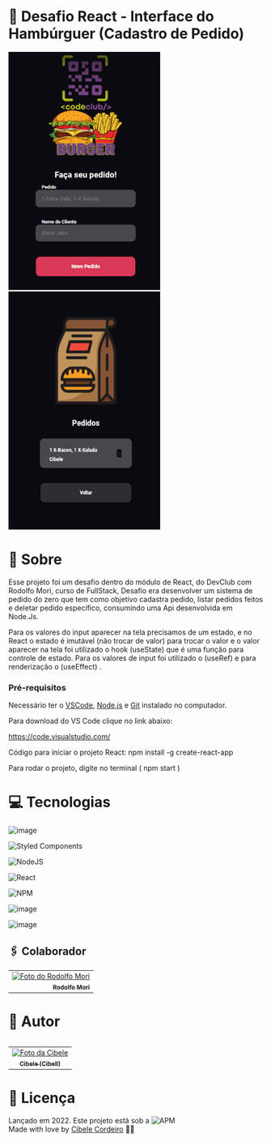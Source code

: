 # :triangular_flag_on_post: Desafio React - Interface do Hambúrguer (Cadastro de Pedido)
<img src="https://github.com/Cibell/interface-burguer-order/blob/master/src/assets/home.png?raw=true" width= "300px;" height="470px"/>  <img src="https://github.com/Cibell/interface-burguer-order/blob/master/src/assets/pedido.png?raw=true" width= "300px;" height="470px"/>

# :speech_balloon: Sobre

Esse projeto foi um desafio dentro do módulo de React, do DevClub com Rodolfo Mori, curso de FullStack, Desafio era desenvolver um sistema de pedido do zero que tem como objetivo cadastra pedido, listar pedidos feitos e deletar pedido específico, consumindo uma Api desenvolvida em Node.Js.

Para os valores do input aparecer na tela precisamos de um estado, e no React o estado é imutável (não trocar de valor) para trocar o valor e o valor aparecer na tela foi utilizado o hook (useState) que é uma função para controle de estado. Para os valores de input foi utilizado o (useRef) e para renderização o (useEffect) .
### Pré-requisitos

Necessário ter o [VSCode](https://code.visualstudio.com/), [Node.js](https://nodejs.org/en/) e [Git](https://git-scm.com) instalado no computador.

Para download do VS Code clique no link abaixo:

https://code.visualstudio.com/

Código para iniciar o projeto React: npm install -g create-react-app

Para rodar o projeto, digite no terminal ( npm start )






# :computer: Tecnologias

 ![image](https://img.shields.io/badge/JavaScript-F7DF1E?style=for-the-badge&logo=javascript&logoColor=black)
 
 ![Styled Components](https://img.shields.io/badge/styled--components-DB7093?style=for-the-badge&logo=styled-components&logoColor=white)

![NodeJS](https://img.shields.io/badge/node.js-6DA55F?style=for-the-badge&logo=node.js&logoColor=white)

![React](https://img.shields.io/badge/react-%2320232a.svg?style=for-the-badge&logo=react&logoColor=%2361DAFB)

![NPM](https://img.shields.io/badge/NPM-%23000000.svg?style=for-the-badge&logo=npm&logoColor=white)

![image](https://camo.githubusercontent.com/194ae9b0be9bfd4caedab16de320d3987f4c144112461590a206262d21eb769b/68747470733a2f2f696d672e736869656c64732e696f2f62616467652f2d56697375616c25323053747564696f253230436f64652d3333333333333f7374796c653d666c6174266c6f676f3d76697375616c2d73747564696f2d636f6465266c6f676f436f6c6f723d303037414343)

![image](https://img.shields.io/badge/figma-%23F24E1E.svg?style=for-the-badge&logo=figma&logoColor=white)



## 🖇️ Colaborador

<table>
  <tr>
    <td align="right">
      <a href="https://github.com/rodolfomori" target="blank">
        <img src="https://user-images.githubusercontent.com/95030203/155012879-fc6991b4-5357-4675-9ef5-1dd56f795265.png" width="100px;" alt="Foto do Rodolfo Mori"/><br>
        <sub>
          <b>Rodolfo Mori</b>
        </sub>
      </a>
    </td>
    <table>


# :pencil: Autor
<table>
 <tr>
    <td align="center">
      <a href="https://github.com/Cibell" target="blank">
        <img src="https://avatars.githubusercontent.com/u/88112866?v=4" width="100px;" alt="Foto da Cibele"/><br>
        <sub>
          <b>Cibele (Cibell)</b>
        </sub>
      </a>
    </td>
    </table>

# :closed_book: Licença

Lançado em 2022. Este projeto está sob a ![APM](https://img.shields.io/apm/l/dev)<br>
Made with love by [Cibele Cordeiro](https://github.com/Cibell) 💜🚀
